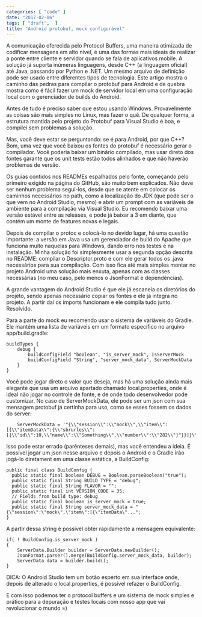 ```yaml
---
categories: [ "code" ]
date: "2017-02-06"
tags: [ "draft",  ]
title: "Android protobuf, mock configurável"
---
```

A comunicação oferecida pelo Protocol Buffers, uma maneira otimizada de codificar mensagens em alto nível, é uma das formas mais ideais de realizar a ponte entre cliente e servidor quando se fala de aplicativos mobile. A solução já suporta inúmeras linguagens, desde C++ (a linguagem oficial) até Java, passando por Python e .NET. Um mesmo arquivo de definição pode ser usado entre diferentes tipos de tecnologia. Este artigo mostra o caminho das pedras para compilar o protobuf para Android e de quebra mostra como é fácil fazer um mock de servidor local em uma configuração local com o gerenciador de builds do Android.

Antes de tudo é preciso saber que estou usando Windows. Provavelmente as coisas são mais simples no Linux, mas fazer o quê. De qualquer forma, a estrutura mantida pelo projeto do Protobuf para Visual Studio é boa, e compilei sem problemas a solução.

Mas, você deve estar se perguntando: se é para Android, por que C++? Bom, uma vez que você baixou os fontes do protobuf é necessário gerar o compilador. Você poderia baixar um binário compilado, mas usar direto dos fontes garante que os unit tests estão todos alinhados e que não haverão problemas de versão.

Os guias contidos nos READMEs espalhados pelo fonte, começando pelo primeiro exigido na página do GitHub, são muito bem explicados. Não deve ser nenhum problema segui-los, desde que se atente em colocar os caminhos necessários no path, como a localização do JDK (que pode ser o que vem no Android Studio, mesmo) e abrir um prompt com as variáveis de ambiente para a compilação via Visual Studio. Eu recomendo baixar uma versão estável entre as releases, e pode já baixar a 3 em diante, que contém um monte de features novas e legais.

Depois de compilar o protoc e colocá-lo no devido lugar, há uma questão importante: a versão em Java usa um gerenciador de build do Apache que funciona muito naquelas para Windows, dando erro nos testes e na instalação. Minha solução foi simplesmente usar a segunda opção descrita no README: compilar o Descriptor.proto e com ele gerar todos os .java necessários para sua compilação. Com isso fica até mais simples montar no projeto Android uma solução mais enxuta, apenas com as classes necessárias (no meu caso, pelo menos o JsonFormat e dependências).

A grande vantagem do Android Studio é que ele já escaneia os diretórios do projeto, sendo apenas necessário copiar os fontes e ele já integra no projeto. A partir daí os imports funcionam e ele compila tudo junto. Resolvido.

Para a parte do mock eu recomendo usar o sistema de variáveis do Gradle. Ele mantém uma lista de variáveis em um formato específico no arquivo app/build.gradle:

    buildTypes {
        debug {
            buildConfigField "boolean", "is_server_mock", IsServerMock
            buildConfigField "String", "server_mock_data", ServerMockData
        }
    }

Você pode jogar direto o valor que deseja, mas há uma solução ainda mais elegante que usa um arquivo apartado chamado local.properties, onde é ideal não jogar no controle de fonte, e de onde todo desenvolvedor pode customizar. No caso de ServerMockData, ele pode ser um json com sua mensagem protobuf já certinha para uso, como se esses fossem os dados do server:

        ServerMockData = '"{\\"session\\":\\"mock\\",\\"item\\":[{\\"itemData\\":{\\"sbrurles\\":[{\\"id\\":10,\\"name\\":\\"Something\\",\\"number\\":\\"282\\"}"}}]}\\n"'

Isso pode estar errado (parênteses demais), mas você entendeu a ideia. É possível jogar um json nesse arquivo e depois o Android e o Gradle irão jogá-lo diretament em uma classe estática, a BuildConfig:

    public final class BuildConfig {
      public static final boolean DEBUG = Boolean.parseBoolean("true");
      public static final String BUILD_TYPE = "debug";
      public static final String FLAVOR = "";
      public static final int VERSION_CODE = 35;
      // Fields from build type: debug
      public static final boolean is_server_mock = true;
      public static final String server_mock_data = "{\"session\":\"mock\",\"item\":[{\"itemData\"...";
    }

A partir dessa string é possível obter rapidamente a mensagem equivalente:

    if( ! BuildConfig.is_server_mock )
    {
        ServerData.Builder builder = ServerData.newBuilder();
        JsonFormat.parser().merge(BuildConfig.server_mock_data, builder);
        ServerData data = builder.build();
    }

DICA: O Android Studio tem um botão esperto em sua interface onde, depois de alterado o local.properties, é possível refazer o BuildConfig.

E com isso podemos ter o protocol buffers e um sistema de mock simples e prático para a depuração e testes locais com nosso app que vai revolucionar o mundo =)
